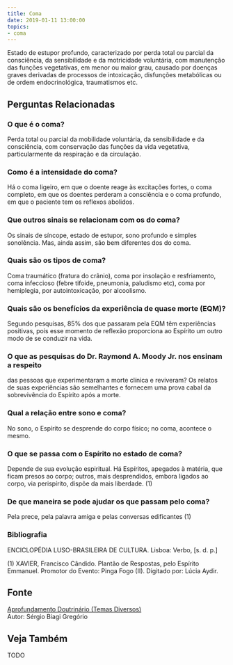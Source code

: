 ```yaml
---
title: Coma
date: 2019-01-11 13:00:00
topics: 
- coma
---
```


Estado de estupor profundo, caracterizado por perda total ou parcial da
consciência, da sensibilidade e da motricidade voluntária, com manutenção das
funções vegetativas, em menor ou maior grau, causado por doenças graves
derivadas de processos de intoxicação, disfunções metabólicas ou de ordem
endocrinológica, traumatismos etc.

## Perguntas Relacionadas

### O que é o coma?
Perda total ou parcial da mobilidade voluntária, da sensibilidade e da
consciência, com conservação das funções da vida vegetativa,
particularmente da respiração e da circulação.

### Como é a intensidade do coma?
Há o coma ligeiro, em que o doente reage às excitações fortes, o coma
completo, em que os doentes perderam a consciência e o coma profundo, em
que o paciente tem os reflexos abolidos.

### Que outros sinais se relacionam com os do coma?
Os sinais de síncope, estado de estupor, sono profundo e simples
sonolência. Mas, ainda assim, são bem diferentes dos do coma.

### Quais são os tipos de coma?
Coma traumático (fratura do crânio), coma por insolação e resfriamento,
coma infeccioso (febre tifoide, pneumonia, paludismo etc), coma por
hemiplegia, por autointoxicação, por alcoolismo.

### Quais são os benefícios da experiência de quase morte (EQM)?
Segundo pesquisas, 85% dos que passaram pela EQM têm experiências
positivas, pois esse momento de reflexão proporciona ao Espírito um
outro modo de se conduzir na vida.

### O que as pesquisas do Dr. Raymond A. Moody Jr. nos ensinam a respeito
das pessoas que experimentaram a morte clínica e reviveram?
Os relatos de suas experiências são semelhantes e fornecem uma prova
cabal da sobrevivência do Espírito após a morte.

### Qual a relação entre sono e coma?
No sono, o Espírito se desprende do corpo físico; no coma, acontece o
mesmo.

### O que se passa com o Espírito no estado de coma?
Depende de sua evolução espiritual. Há Espíritos, apegados à matéria,
que ficam presos ao corpo; outros, mais desprendidos, embora ligados ao
corpo, via perispírito, dispõe da mais liberdade. (1)

### De que maneira se pode ajudar os que passam pelo coma?
Pela prece, pela palavra amiga e pelas conversas edificantes (1)


### Bibliografia
ENCICLOPÉDIA LUSO-BRASILEIRA DE CULTURA. Lisboa: Verbo, \[s. d. p.\]

(1) XAVIER, Francisco Cândido. Plantão de Respostas, pelo Espírito
Emmanuel. Promotor do Evento: Pinga Fogo (II). Digitado por: Lúcia
Aydir.

## Fonte
[Aprofundamento Doutrinário (Temas Diversos)](https://sites.google.com/view/aprofundamentodoutrinario/coma)  
Autor: Sérgio Biagi Gregório


## Veja Também
TODO


